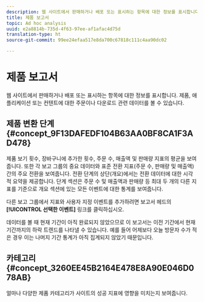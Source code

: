 ```yaml
---
description: 웹 사이트에서 판매하거나 배포 또는 표시하는 항목에 대한 정보를 표시합니다. 제품, 애플리케이션 또는 컨텐트에 대한 주문이나 다운로드 관련 데이터를 볼 수 있습니다.
title: 제품 보고서
topic: Ad hoc analysis
uuid: e2a8814b-735d-4f63-97ee-af1afac4d75d
translation-type: ht
source-git-commit: 99ee24efaa517e8da700c67818c111c4aa90dc02

---
```



# 제품 보고서

웹 사이트에서 판매하거나 배포 또는 표시하는 항목에 대한 정보를 표시합니다. 제품, 애플리케이션 또는 컨텐트에 대한 주문이나 다운로드 관련 데이터를 볼 수 있습니다.

## 제품 변환 단계 {#concept_9F13DAFEDF104B63AA0BF8CA1F3AD478}

제품 보기 횟수, 장바구니에 추가한 횟수, 주문 수, 매출액 및 판매량 지표의 평균을 보여줍니다. 또한 각 보고 그룹의 중요 데이터와 표준 전환 지표(주문 수, 판매량 및 매출액) 간의 주요 전환을 보여줍니다. 전환 단계의 상단(개요)에서는 전환 데이터에 대한 시각적 요약을 제공합니다. 단계 섹션은 주문 수 및 매출액과 판매량 등 최대 두 개의 다른 지표를 기준으로 개요 섹션에 있는 모든 이벤트에 대한 통계를 보여줍니다.

<!-- 

c_reports_products_conv_funnel.xml

 -->

다른 보고 그룹에서 지표와 사용자 지정 이벤트를 추가하려면 보고서 헤드의 **[!UICONTROL 선택한 이벤트]** 링크를 클릭하십시오.

데이터를 볼 때 현재 기간이 아직 완료되지 않았으므로 이 보고서는 이전 기간에서 현재 기간까지의 하락 트렌드를 나타낼 수 있습니다. 예를 들어 어제보다 오늘 방문자 수가 적은 경우 이는 나머지 기간 통계가 아직 집계되지 않았기 때문입니다.

## 카테고리 {#concept_3260EE45B2164E478E8A90E046D078AB}

<!-- 

c_reports_categories.xml

 -->

얼마나 다양한 제품 카테고리가 사이트의 성공 지표에 영향을 미치는지 보여줍니다.
